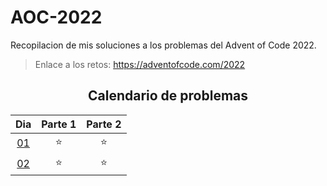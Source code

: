 # AOC-2022

Recopilacion de mis soluciones a los problemas del Advent of Code 2022.

> Enlace a los retos: https://adventofcode.com/2022


<div align=center>

## Calendario de problemas

| Dia | Parte 1 | Parte 2 |
| :---: | :---: | :---: |
| [01](./D01/) | ⭐ | ⭐ |
| [02](./D02/) | ⭐ | ⭐ |

</div>